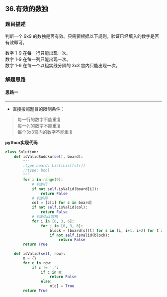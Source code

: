 ## 36.有效的数独
### 题目描述
判断一个 9x9 的数独是否有效。只需要根据以下规则，验证已经填入的数字是否有效即可。

数字 1-9 在每一行只能出现一次。  
数字 1-9 在每一列只能出现一次。  
数字 1-9 在每一个以粗实线分隔的 3x3 宫内只能出现一次。


### 解题思路
#### 思路一
****
- 直接按照题目的限制条件：
> 每一行的数字不能重复  
每一列的数字不能重复  
每个3x3宫内的数字不能重复

**python实现代码**
```python   
class Solution:
    def isValidSudoku(self, board):
        """
        :type board: List[List[str]]
        :rtype: bool
        """
        for i in range(9):
            # 判断行
            if not self.isValid(board[i]):
                return False
            # 判断列
            col = [c[i] for c in board]
            if not self.isValid(col):
                return False
            # 判断3x3宫格
            for i in [0, 3, 6]:
                for j in [0, 3, 6]:
                    block = [board[s][t] for s in [i, i+1, i+2] for t in [j, j+1, j+2]]
                    if not self.isValid(block):
                        return False
        return True
        
    def isValid(self, row):
        m = {}
        for c in row:
            if c != '.':
                if c in m:
                    return False
                else:
                    m[c] = True
        return True
```

